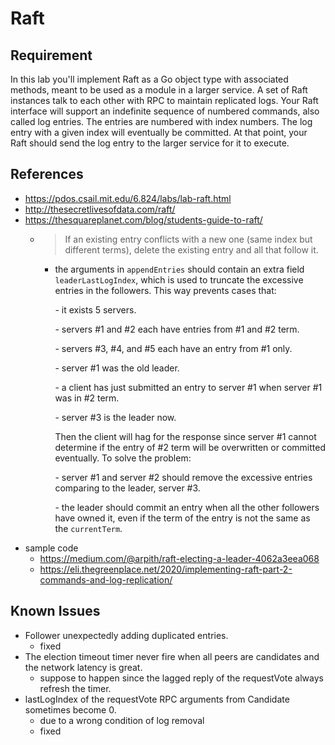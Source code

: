 # Raft

## Requirement

In this lab you'll implement Raft as a Go object type with associated methods, meant to be used as a module in a larger service. A set of Raft instances talk to each other with RPC to maintain replicated logs. Your Raft interface will support an indefinite sequence of numbered commands, also called log entries. The entries are numbered with index numbers. The log entry with a given index will eventually be committed. At that point, your Raft should send the log entry to the larger service for it to execute.

## References

-   <https://pdos.csail.mit.edu/6.824/labs/lab-raft.html>
-   <http://thesecretlivesofdata.com/raft/>
-   <https://thesquareplanet.com/blog/students-guide-to-raft/>
    -   > If an existing entry conflicts with a new one (same index but different terms), delete the existing entry and all that follow it.
        -   the arguments in `appendEntries` should contain an extra field `leaderLastLogIndex`, which is used to truncate the excessive entries in the followers. This way prevents cases that:

            \-   it exists 5 servers.

            \-   servers #1 and #2 each have entries from #1 and #2 term.

            \-   servers #3, #4, and #5 each have an entry from #1 only.

            \-   server #1 was the old leader.

            \-   a client has just submitted an entry to server #1 when server #1 was in #2 term.

            \-   server #3 is the leader now.

            Then the client will hag for the response since server #1 cannot determine if the entry of #2 term will be overwritten or committed eventually. To solve the problem:

            \-   server #1 and server #2 should remove the excessive entries comparing to the leader, server #3.

            \-   the leader should commit an entry when all the other followers have owned it, even if the term of the entry is not the same as the `currentTerm`.
-   sample code
    -   <https://medium.com/@arpith/raft-electing-a-leader-4062a3eea068>
    -   <https://eli.thegreenplace.net/2020/implementing-raft-part-2-commands-and-log-replication/>

## Known Issues

-   Follower unexpectedly adding duplicated entries.
    -   fixed
-   The election timeout timer never fire when all peers are candidates and the network latency is great.
    -   suppose to happen since the lagged reply of the requestVote always refresh the timer.
-   lastLogIndex of the requestVote RPC arguments from Candidate sometimes become 0.
    -   due to a wrong condition of log removal
    -   fixed
